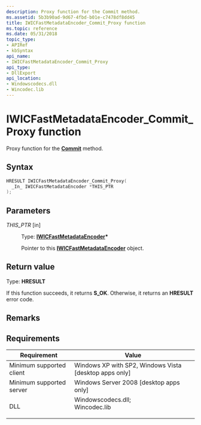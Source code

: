 ```yaml
---
description: Proxy function for the Commit method.
ms.assetid: 5b3b90ad-9d67-4fbd-b01e-c7478df8dd45
title: IWICFastMetadataEncoder_Commit_Proxy function
ms.topic: reference
ms.date: 05/31/2018
topic_type: 
- APIRef
- kbSyntax
api_name: 
- IWICFastMetadataEncoder_Commit_Proxy
api_type: 
- DllExport
api_location: 
- Windowscodecs.dll
- Wincodec.lib
---
```


# IWICFastMetadataEncoder\_Commit\_Proxy function

Proxy function for the [**Commit**](/windows/desktop/api/Wincodec/nf-wincodec-iwicfastmetadataencoder-commit) method.

## Syntax


```C++
HRESULT IWICFastMetadataEncoder_Commit_Proxy(
  _In_ IWICFastMetadataEncoder *THIS_PTR
);
```



## Parameters

<dl> <dt>

*THIS\_PTR* \[in\]
</dt> <dd>

Type: **[**IWICFastMetadataEncoder**](/windows/desktop/api/Wincodec/nn-wincodec-iwicfastmetadataencoder)\***

Pointer to this [**IWICFastMetadataEncoder**](/windows/desktop/api/Wincodec/nn-wincodec-iwicfastmetadataencoder) object.

</dd> </dl>

## Return value

Type: **HRESULT**

If this function succeeds, it returns **S\_OK**. Otherwise, it returns an **HRESULT** error code.

## Remarks

## Requirements



| Requirement | Value |
|-------------------------------------|------------------------------------------------------------------------------------------------------------------------------------------------------------------|
| Minimum supported client<br/> | Windows XP with SP2, Windows Vista \[desktop apps only\]<br/>                                                                                              |
| Minimum supported server<br/> | Windows Server 2008 \[desktop apps only\]<br/>                                                                                                             |
| DLL<br/>                      | <dl> <dt>Windowscodecs.dll; </dt> <dt>Wincodec.lib</dt> </dl> |



 

 




